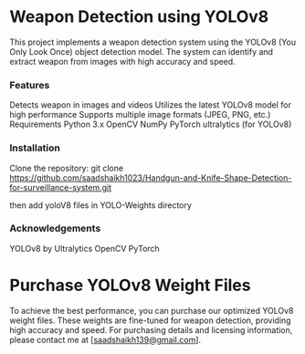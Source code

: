 <h1>Weapon Detection using YOLOv8</h1>

This project implements a weapon detection system using the YOLOv8 (You Only Look Once) object detection model. The system can identify and extract weapon from images with high accuracy and speed.

<h3>Features</h3>
Detects weapon in images and videos
Utilizes the latest YOLOv8 model for high performance
Supports multiple image formats (JPEG, PNG, etc.)
Requirements
Python 3.x
OpenCV
NumPy
PyTorch
ultralytics (for YOLOv8)

<h3>Installation</h3>

Clone the repository:  git clone https://github.com/saadshaikh1023/Handgun-and-Knife-Shape-Detection-for-surveillance-system.git

then add yoloV8 files in YOLO-Weights directory

<h3>Acknowledgements</h3>
YOLOv8 by Ultralytics
OpenCV
PyTorch

<h1>Purchase YOLOv8 Weight Files</h1>

To achieve the best performance, you can purchase our optimized YOLOv8 weight files. 
These weights are fine-tuned for weapon detection, providing high accuracy and 
speed. For purchasing details and licensing information, please contact me at [saadshaikh139@gmail.com].
